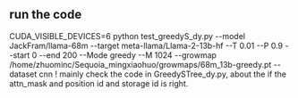 ## run the code ## 
CUDA_VISIBLE_DEVICES=6 python test_greedyS_dy.py --model JackFram/llama-68m --target meta-llama/Llama-2-13b-hf --T 0.01 --P 0.9 --start 0 --end 200 --Mode greedy --M 1024 --growmap /home/zhuominc/Sequoia_mingxiaohuo/growmaps/68m_13b-greedy.pt  --dataset cnn
! mainly check the code in GreedySTree_dy.py, about the if the attn_mask and position id and storage id is right.

